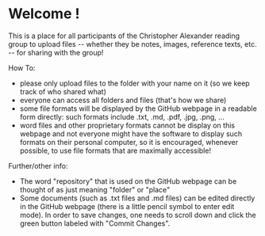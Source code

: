 
# Welcome !

This is a place for all participants of the Christopher Alexander reading group to upload files -- whether they be notes, images, reference texts, etc. -- for sharing with the group!

How To:
- please only upload files to the folder with your name on it (so we keep track of who shared what)
- everyone can access all folders and files (that's how we share)
- some file formats will be displayed by the GitHub webpage in a readable form directly: such formats include .txt, .md, .pdf, .jpg, .png, ...
- word files and other proprietary formats cannot be display on this webpage and not everyone might have the software to display such formats on their personal computer, so it is encouraged, whenever possible, to use file formats that are maximally accessible!


Further/other info: 
- The word "repository" that is used on the GitHub webpage can be thought of as just meaning "folder" or "place"
- Some documents (such as .txt files and .md files) can be edited directly in the GitHub webpage (there is a little pencil symbol to enter edit mode). In order to save changes, one needs to scroll down and click the green button labeled with "Commit Changes". 


